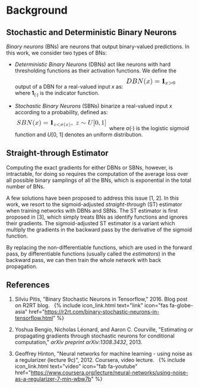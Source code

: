 # Background

## Stochastic and Deterministic Binary Neurons

_Binary neurons_ (BNs) are neurons that output binary-valued predictions. In
this work, we consider two types of BNs:

- _Deterministic Binary Neurons_ (DBNs) act like neurons with hard thresholding
  functions as their activation functions. We define the output of a DBN for a
  real-valued input _x_ as:
  <img src="figs/formula_dbn.png" alt="formula_dbn" style="width:auto; max-height:40px;">
  where __1__<sub>(&middot;)</sub> is the indicator function.

- _Stochastic Binary Neurons_ (SBNs) binarize a real-valued input _x_ according
  to a probability, defined as:
  <img src="figs/formula_sbn.png" alt="formula_sbn" style="width:auto; max-height:40px;">
  where &sigma;(&middot;) is the logistic sigmoid function and _U_[0, 1] denotes
  an uniform distribution.

## Straight-through Estimator

Computing the exact gradients for either DBNs or SBNs, however, is intractable,
for doing so requires the computation of the average loss over all possible
binary samplings of all the BNs, which is exponential in the total number of
BNs.

A few solutions have been proposed to address this issue [1, 2]. In this work,
we resort to the sigmoid-adjusted _straight-through_ (ST) estimator when
training networks with DBNs and SBNs. The ST estimator is first proposed in [3],
which simply treats BNs as identify functions and ignores their gradients. The
sigmoid-adjusted ST estimator is a variant which multiply the gradients in the
backward pass by the derivative of the sigmoid function.

By replacing the non-differentiable functions, which are used in the forward
pass, by differentiable functions (usually called the _estimators_) in the
backward pass, we can then train the whole network with back propagation.

## References

1. Silviu Pitis, "Binary Stochastic Neurons in Tensorflow," 2016.
   Blog post on R2RT blog. &nbsp;
   {% include icon_link.html text="link" icon="fas fa-globe-asia" href="https://r2rt.com/binary-stochastic-neurons-in-tensorflow.html" %}

2. Yoshua Bengio, Nicholas Léonard, and Aaron C. Courville,
   "Estimating or propagating gradients through stochastic neurons for
   conditional computation,"
   _arXiv preprint arXiv:1308.3432_, 2013.

3. Geoffrey Hinton,
   "Neural networks for machine learning - using noise as a regularizer (lecture
   9c)", 2012.
   Coursera, video lecture. &nbsp;
   {% include icon_link.html text="video" icon="fab fa-youtube" href="https://www.coursera.org/lecture/neural-networks/using-noise-as-a-regularizer-7-min-wbw7b" %}